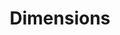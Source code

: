 ---
layout: default
bigquery: https://console.cloud.google.com/bigquery?p=covid-19-dimensions-ai&page=table&d=data&t=publications
contributors: Digital Science, https://www.digital-science.com/
cost: Free for personal, non-commercial use.
description: Dimensions contains more than 100 million publications, ranging from
  articles published in scholarly journals, books and book chapters, to preprints
  and conference proceedings. All publications are contextualized with linked data
  sets, funding, publications, patents, clinical trials, and policy documents. You
  can also view associated categories, funders, institutions, and researcher profiles.
documentation: https://docs.dimensions.ai/bigquery/index.html
last_edit: Mon, 04 Apr 2022 19:04:00 GMT
location: https://www.dimensions.ai/products/free/
maintained_by: Digital Science, https://www.digital-science.com/
schema_fields: '[''ipcr'', ''current_assignee_countries'', ''funder_countries'', ''associated_publication_arxiv_id'',
  ''category_hra'', ''original_assignee'', ''links'', ''date_modified'', ''proceedings_title'',
  ''categories'', ''brief_title'', ''patent_ids'', ''end_date'', ''grant_number'',
  ''filing_status'', ''phase'', ''address'', ''funding_details'', ''research_org_countries'',
  ''funding_gbp'', ''start_date'', ''concepts'', ''assignee_countries'', ''pages'',
  ''repository_name'', ''embargo_date'', ''cited_by_ids'', ''publication_ids'', ''funder_orgs'',
  ''title'', ''publication_year'', ''gender'', ''funder_org_cities'', ''eisbn'', ''supporting_grant_ids'',
  ''arxiv_id'', ''mesh_terms'', ''research_org_city_names'', ''date'', ''registry'',
  ''acronyms'', ''clinical_trial_ids'', ''citations'', ''funding_usd'', ''isbn'',
  ''issue'', ''date_inserted'', ''publisher'', ''category_icrp_ct'', ''labels'', ''open_access_categories_v2'',
  ''funding_nzd'', ''granted_year'', ''metrics'', ''category_sdg'', ''organisation_details'',
  ''interventions'', ''status'', ''current_assignee'', ''pmcid'', ''category_uoa'',
  ''established'', ''date_online'', ''category_hrcs_rac'', ''email_address'', ''funder_org_countries'',
  ''funder_org_acronyms'', ''conference'', ''foa_number'', ''associated_publication_id'',
  ''funding_chf'', ''family_id'', ''repository_id'', ''research_org_state_codes'',
  ''filing_year'', ''acknowledgements'', ''filing_date'', ''current_assignee_orgs'',
  ''authors'', ''research_org_cities'', ''funding_jpy'', ''date_print'', ''resulting_publication_ids'',
  ''description'', ''inventor_names'', ''year'', ''active_years'', ''funding_eur'',
  ''research_org_country_names'', ''linkout'', ''wikipedia_url'', ''parent_id'', ''funding_cny'',
  ''category_bra'', ''funding_cad'', ''category_icrp_cso'', ''application_number'',
  ''types'', ''license'', ''type'', ''associated_publication_pmid'', ''priority_date'',
  ''funding_currency'', ''associated_grant_ids'', ''legal_status'', ''family_count'',
  ''mesh_headings'', ''original_title'', ''original_assignee_orgs'', ''reference_ids'',
  ''journal_lists'', ''date_normal'', ''jurisdiction'', ''expiration_year'', ''external_ids'',
  ''expiration_date'', ''category_rcdc'', ''associated_publication_doi'', ''original_abstract'',
  ''kind'', ''subtitles'', ''start_year'', ''researcher_ids'', ''cpc'', ''open_access_categories'',
  ''journal'', ''volume'', ''language'', ''citation_string'', ''abstract'', ''repository_url'',
  ''original_assignee_countries'', ''altmetrics'', ''source_id'', ''end_year'', ''date_imported_gbq'',
  ''research_orgs'', ''funder_org'', ''legal_events'', ''name'', ''publication_date'',
  ''category_hrcs_hc'', ''funding_amount'', ''editors'', ''funder_org_state_codes'',
  ''pmid'', ''research_org_state_names'', ''assignee_orgs'', ''citations_count'',
  ''aliases'', ''granted_date'', ''resulting_publication_doi'', ''book_title'', ''conditions'',
  ''book_series_title'', ''investigators'', ''acronym'', ''doi'', ''created_date'',
  ''family_members_ids'', ''relationships'', ''priority_year'', ''funding_aud'', ''id'',
  ''category_for'']'
shortname: dimensions
tags:
- scholarly literature
- patents
- funding
- clinical trials
- academic profiles
terms_of_use: 'Use of both the Dimensions COVID-19 dataset and full Dimensions dataset
  are subject to the Dimensions Terms of use: https://www.dimensions.ai/policies-terms-legal '
title: Dimensions
uuid: dcff88bd-fe6b-4fdb-8159-809bf9d7bc1c
---